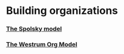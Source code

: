 # Building organizations


### [The Spolsky model](spolsky_model.md)

### [The Westrum Org Model](westrum_model.md)